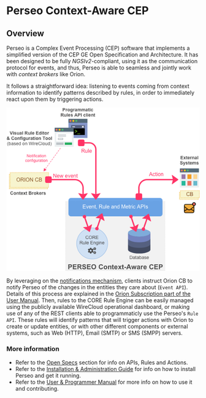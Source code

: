 # Perseo Context-Aware CEP

## Overview

Perseo is a Complex Event Processing (CEP) software that implements a simplified version of the CEP GE Open Specification and Architecture. It has been designed to be fully *NGSIv2*-compliant, using it as the communication protocol for events, and thus, Perseo is able to seamless and jointly work with *context brokers* like Orion.

It follows a straightforward idea: listening to events coming from context information to identify patterns described by rules, in order to immediately react upon them by triggering actions.

<span style="display:block;text-align:center">![Perseo Components](docs/images/PerseoComponents.png)</span>

By leveraging on the [notifications mechanism](http://fiware-orion.readthedocs.io/en/latest/user/walkthrough_apiv2/index.html#subscriptions), clients instruct Orion CB to notify Perseo of the changes in the entities they care about (`Event API`). Details of this process are explained in the [Orion Subscription part of the User Manual](user/index.md#orion-subscription). Then, rules to the CORE Rule Engine can be easily managed using the publicly available WireCloud operational dashboard, or making use of any of the REST clients able to programmaticly use the Perseo's `Rule API`. These rules will identify patterns that will trigger actions with Orion to create or update entities, or with other different components or external systems, such as Web (HTTP), Email (SMTP) or SMS (SMPP) servers.

### More information

- Refer to the [Open Specs](docs/API/index.md) section for info on APIs, Rules and Actions.
- Refer to the [Installation & Administration Guide](docs/admin/index.md) for info on how to install Perseo and get it running.
- Refer to the [User & Programmer Manual](docs/user/index.md) for more info on how to use it and contributing.
